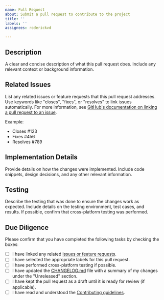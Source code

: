 ```yaml
---
name: Pull Request
about: Submit a pull request to contribute to the project
title: ''
labels: ''
assignees: roderickvd

---
```


## Description

A clear and concise description of what this pull request does. Include any relevant context or background information.

## Related Issues

List any related issues or feature requests that this pull request addresses. Use keywords like "closes", "fixes", or "resolves" to link issues automatically. For more information, see [GitHub's documentation on linking a pull request to an issue](https://docs.github.com/en/issues/tracking-your-work-with-issues/linking-a-pull-request-to-an-issue).

Example:

- Closes #123
- Fixes #456
- Resolves #789

## Implementation Details

Provide details on how the changes were implemented. Include code snippets, design decisions, and any other relevant information.

## Testing

Describe the testing that was done to ensure the changes work as expected. Include details on the testing environment, test cases, and results. If possible, confirm that cross-platform testing was performed.

## Due Diligence

Please confirm that you have completed the following tasks by checking the boxes:

- [ ] I have linked any related [issues or feature requests](https://github.com/roderickvd/pleezer/issues).
- [ ] I have selected the appropriate labels for this pull request.
- [ ] I have performed cross-platform testing if possible.
- [ ] I have updated the [CHANGELOG.md](https://github.com/roderickvd/pleezer/blob/main/CHANGELOG.md) file with a summary of my changes under the "Unreleased" section.
- [ ] I have kept the pull request as a draft until it is ready for review (if applicable).
- [ ] I have read and understood the [Contributing guidelines](https://github.com/roderickvd/pleezer/blob/main/CONTRIBUTING.md).
